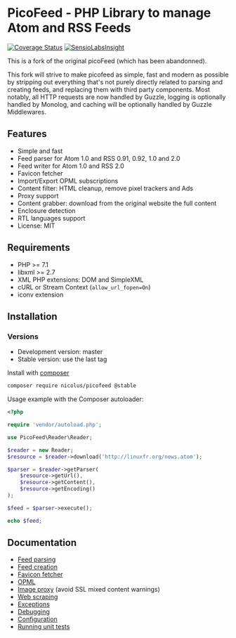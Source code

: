 PicoFeed - PHP Library to manage Atom and RSS Feeds
========
[![Coverage Status](https://coveralls.io/repos/github/nicolus/picoFeed/badge.svg)](https://coveralls.io/github/nicolus/picoFeed) [![SensioLabsInsight](https://insight.sensiolabs.com/projects/d76c5af7-a39c-46e9-9657-8a23046f17e7/mini.png)](https://insight.sensiolabs.com/projects/d76c5af7-a39c-46e9-9657-8a23046f17e7)

This is a fork of the original picoFeed (which has been abandonned).

This fork will strive to make picofeed as simple, fast and modern as possible by stripping out everything that's not purely directly related to parsing and creating feeds, and replacing them with third party components. Most notably, all HTTP requests are now handled by Guzzle, logging is optionally handled by Monolog, and caching will be optionally handled by Guzzle Middlewares.


Features
--------

- Simple and fast
- Feed parser for Atom 1.0 and RSS 0.91, 0.92, 1.0 and 2.0
- Feed writer for Atom 1.0 and RSS 2.0
- Favicon fetcher
- Import/Export OPML subscriptions
- Content filter: HTML cleanup, remove pixel trackers and Ads
- Proxy support
- Content grabber: download from the original website the full content
- Enclosure detection
- RTL languages support
- License: MIT

Requirements
------------

- PHP >= 7.1
- libxml >= 2.7
- XML PHP extensions: DOM and SimpleXML
- cURL or Stream Context (`allow_url_fopen=On`)
- iconv extension


Installation
--------

### Versions

- Development version: master
- Stable version: use the last tag

Install with [composer](https://getcomposer.org/doc/00-intro.md)

```bash
composer require nicolus/picofeed @stable
```

Usage example with the Composer autoloader:

```php
<?php

require 'vendor/autoload.php';

use PicoFeed\Reader\Reader;

$reader = new Reader;
$resource = $reader->download('http://linuxfr.org/news.atom');

$parser = $reader->getParser(
    $resource->getUrl(),
    $resource->getContent(),
    $resource->getEncoding()
);

$feed = $parser->execute();

echo $feed;
```

Documentation
-------------
- [Feed parsing](docs/feed-parsing.markdown)
- [Feed creation](docs/feed-creation.markdown)
- [Favicon fetcher](docs/favicon.markdown)
- [OPML](docs/opml.markdown)
- [Image proxy](docs/image-proxy.markdown) (avoid SSL mixed content warnings)
- [Web scraping](docs/grabber.markdown)
- [Exceptions](docs/exceptions.markdown)
- [Debugging](docs/debugging.markdown)
- [Configuration](docs/config.markdown)
- [Running unit tests](docs/tests.markdown)
